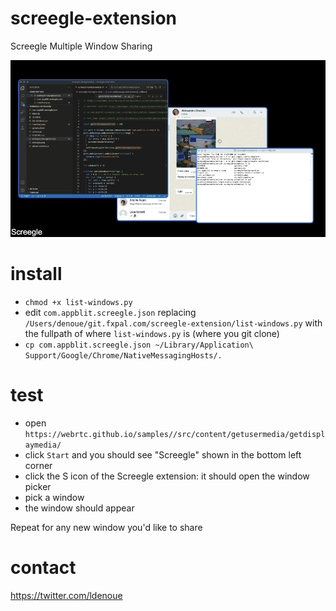 # screegle-extension
Screegle Multiple Window Sharing

![screegle screenshot](screegle-screenshot.jpg)
# install

- `chmod +x list-windows.py`
- edit `com.appblit.screegle.json` replacing `/Users/denoue/git.fxpal.com/screegle-extension/list-windows.py` with the fullpath of where `list-windows.py` is (where you git clone) 
- `cp com.appblit.screegle.json ~/Library/Application\ Support/Google/Chrome/NativeMessagingHosts/.`

# test

- open `https://webrtc.github.io/samples//src/content/getusermedia/getdisplaymedia/`
- click `Start` and you should see "Screegle" shown in the bottom left corner
- click the S icon of the Screegle extension: it should open the window picker
- pick a window
- the window should appear

Repeat for any new window you'd like to share

# contact

https://twitter.com/ldenoue
